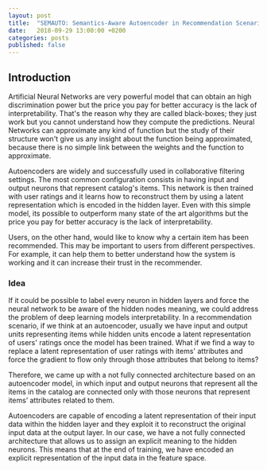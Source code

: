 ```yaml
---
layout: post
title:  "SEMAUTO: Semantics-Aware Autoencoder in Recommendation Scenario"
date:   2018-09-29 13:00:00 +0200
categories: posts
published: false
---
```


## Introduction

Artificial Neural Networks are very powerful model that can obtain an high discrimination power but the price you pay for better accuracy is the lack of interpretability. That's the reason why they are called black-boxes; they just work but you cannot understand how they compute the predictions. Neural Networks can approximate any kind of function but the study of their structure won't give us any insight about the function being approximated, because there is no simple link between the weights and the function to approximate.

Autoencoders are widely and successfully used in collaborative filtering settings. The most common configuration consists in having input and output neurons that represent catalog's items. This network is then trained with user ratings and it learns how to reconstruct them by using a latent representation which is encoded in the hidden layer. Even with this simple model, its possible to outperform many state of the art algorithms but the price you pay for better accuracy is the lack of interpretability.

Users, on the other hand, would like to know why a certain item has been recommended. This may be important to users from different perspectives. For example, it can help them to better understand how the system is working and it can increase their trust in the recommender.

### Idea

If it could be possible to label every neuron in hidden layers and force the neural network to be aware of the hidden nodes meaning, we could address the problem of deep learning models interpretability. In a recommendation scenario, if we think at an autoencoder, usually we have input and output units representing items while hidden units encode a latent representation of users' ratings once the model has been trained. What if we find a way to replace a latent representation of user ratings with items' attributes and force the gradient to flow only through those attributes that belong to items?

Therefore, we came up with a not fully connected architecture based on an autoencoder model, in which input and output neurons that represent all the items in the catalog are connected only with those neurons that represent items’ attributes related to them.

Autoencoders are capable of encoding a latent representation of their input data within the hidden layer and they exploit it to reconstruct the original input data at the output layer. In our case, we have a not fully connected architecture that allows us to assign an explicit meaning to the hidden neurons. This means that at the end of training, we have encoded an explicit representation of the input data in the feature space.
